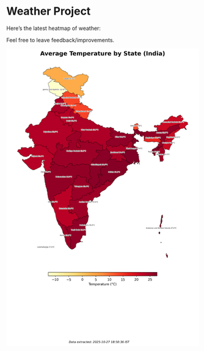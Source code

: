 # Weather Project

Here’s the latest heatmap of weather:

Feel free to leave feedback/improvements.

![India Heatmap](docs/assets/india_heatmap.png?v=FF71A6)
